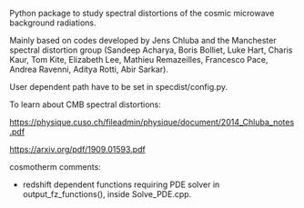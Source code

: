 Python package to study spectral distortions of the cosmic microwave background radiations.

Mainly based on codes developed by Jens Chluba and the Manchester spectral distortion group (Sandeep Acharya, Boris Bolliet, Luke Hart, Charis Kaur, Tom Kite, Elizabeth Lee, Mathieu Remazeilles, Francesco Pace, Andrea Ravenni, Aditya Rotti, Abir Sarkar).

User dependent path have to be set in specdist/config.py.

To learn about CMB spectral distortions:

https://physique.cuso.ch/fileadmin/physique/document/2014_Chluba_notes.pdf


https://arxiv.org/pdf/1909.01593.pdf


cosmotherm comments:
* redshift dependent functions requiring PDE solver in output_fz_functions(), inside Solve_PDE.cpp.
